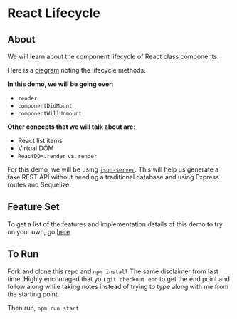 # React Lifecycle

## About

We will learn about the component lifecycle of React class components.

Here is a [diagram](https://projects.wojtekmaj.pl/react-lifecycle-methods-diagram/) noting the lifecycle methods.

**In this demo, we will be going over**:
- `render`
- `componentDidMount`
- `componentWillUnmount`

**Other concepts that we will talk about are**:
- React list items
- Virtual DOM
- `ReactDOM.render` vs. `render`

For this demo, we will be using [`json-server`](https://www.npmjs.com/package/json-server). This will help us generate a fake REST API without needing a traditional database and using Express routes and Sequelize.

## Feature Set

To get a list of the features and implementation details of this demo to try on your own, go [here](https://hackmd.io/@2ctk-Q4uQAmhb4qw1GghPA/S1Fl3OWed)

## To Run

Fork and clone this repo and `npm install` The same disclaimer from last time: Highly encouraged that you `git checkout end` to get the end point and follow along while taking notes instead of trying to type along with me from the starting point.

Then run, `npm run start`
